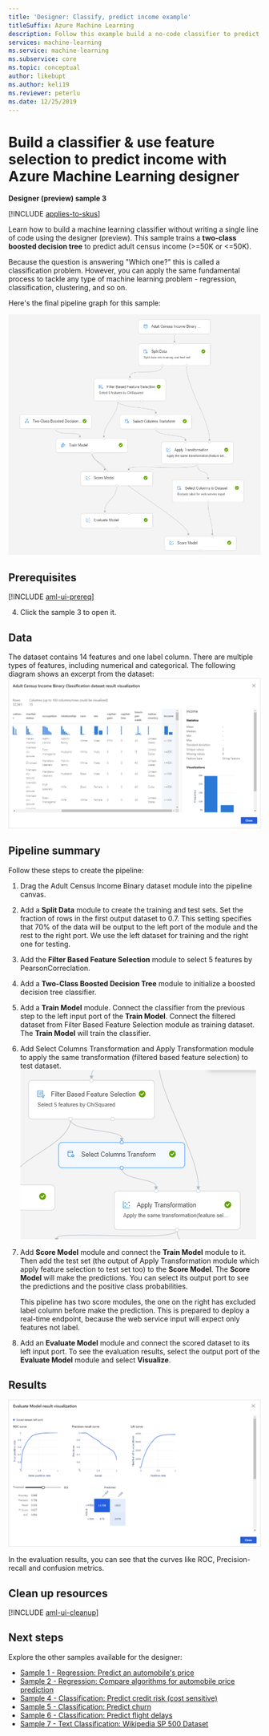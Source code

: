 ```yaml
---
title: 'Designer: Classify, predict income example'
titleSuffix: Azure Machine Learning
description: Follow this example build a no-code classifier to predict income with Azure Machine Learning designer.
services: machine-learning
ms.service: machine-learning
ms.subservice: core
ms.topic: conceptual
author: likebupt
ms.author: keli19
ms.reviewer: peterlu
ms.date: 12/25/2019
---
```

# Build a classifier & use feature selection to predict income with Azure Machine Learning designer

**Designer (preview) sample 3**

[!INCLUDE [applies-to-skus](../../includes/aml-applies-to-enterprise-sku.md)]

Learn how to build a machine learning classifier without writing a single line of code using the designer (preview). This sample trains a **two-class boosted decision tree** to predict adult census income (>=50K or <=50K).

Because the question is answering "Which one?" this is called a classification problem. However, you can apply the same fundamental process to tackle any type of machine learning problem - regression, classification, clustering, and so on.

Here's the final pipeline graph for this sample:

![Graph of the pipeline](./media/how-to-designer-sample-classification-predict-income/overall-graph.png)

## Prerequisites

[!INCLUDE [aml-ui-prereq](../../includes/aml-ui-prereq.md)]

4. Click the sample 3 to open it.



## Data

The dataset contains 14 features and one label column. There are multiple types of features, including numerical and categorical. The following diagram shows an excerpt from the dataset:
![data](media/how-to-designer-sample-classification-predict-income/sample3-dataset-1225.png)



## Pipeline summary

Follow these steps to create the pipeline:

1. Drag the Adult Census Income Binary dataset module into the pipeline canvas.
1. Add a **Split Data** module to create the training and test sets. Set the fraction of rows in the first output dataset to 0.7. This setting specifies that 70% of the data will be output to the left port of the module and the rest to the right port. We use the left dataset for training and the right one for testing.
1. Add the **Filter Based Feature Selection** module to select 5 features by PearsonCorreclation. 
1. Add a **Two-Class Boosted Decision Tree** module to initialize a boosted decision tree classifier.
1. Add a **Train Model** module. Connect the classifier from the previous step to the left input port of the **Train Model**. Connect the filtered dataset from Filter Based Feature Selection module as training dataset.  The **Train Model** will train the classifier.
1. Add Select Columns Transformation and Apply Transformation module to apply the same transformation (filtered based feature selection) to test dataset.
![apply-transformation](./media/how-to-designer-sample-classification-predict-income/transformation.png)
1. Add **Score Model** module and connect the **Train Model** module to it. Then add the test set (the output of Apply Transformation module which apply feature selection to test set too) to the **Score Model**. The **Score Model** will make the predictions. You can select its output port to see the predictions and the positive class probabilities.


    This pipeline has two score modules, the one on the right has excluded label column before make the prediction. This is prepared to deploy a real-time endpoint, because the web service input will expect only features not label. 

1. Add an **Evaluate Model** module and connect the scored dataset to its left input port. To see the evaluation results, select the output port of the **Evaluate Model** module and select **Visualize**.

## Results

![Evaluate the results](media/how-to-designer-sample-classification-predict-income/sample3-evaluate-1225.png)

In the evaluation results, you can see that the curves like ROC, Precision-recall and confusion metrics. 

## Clean up resources

[!INCLUDE [aml-ui-cleanup](../../includes/aml-ui-cleanup.md)]

## Next steps

Explore the other samples available for the designer:

- [Sample 1 - Regression: Predict an automobile's price](how-to-designer-sample-regression-automobile-price-basic.md)
- [Sample 2 - Regression: Compare algorithms for automobile price prediction](how-to-designer-sample-regression-automobile-price-compare-algorithms.md)
- [Sample 4 - Classification: Predict credit risk (cost sensitive)](how-to-designer-sample-classification-credit-risk-cost-sensitive.md)
- [Sample 5 - Classification: Predict churn](how-to-designer-sample-classification-churn.md)
- [Sample 6 - Classification: Predict flight delays](how-to-designer-sample-classification-flight-delay.md)
- [Sample 7 - Text Classification: Wikipedia SP 500 Dataset](how-to-designer-sample-text-classification.md)
